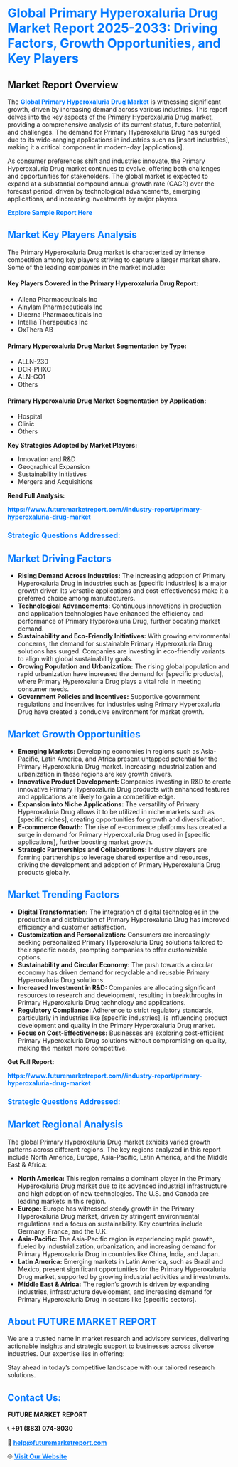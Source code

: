 <h1 style="color: #007BFF;">Global Primary Hyperoxaluria Drug Market Report 2025-2033: Driving Factors, Growth Opportunities, and Key Players</h1>

<section id="overview">
<h2>Market Report Overview</h2>
<p>The <a href="https://www.futuremarketreport.com//industry-report/primary-hyperoxaluria-drug-market" style="color: #007BFF; text-decoration: none;"><strong>Global Primary Hyperoxaluria Drug Market</strong></a> is witnessing significant growth, driven by increasing demand across various industries. This report delves into the key aspects of the Primary Hyperoxaluria Drug market, providing a comprehensive analysis of its current status, future potential, and challenges. The demand for Primary Hyperoxaluria Drug has surged due to its wide-ranging applications in industries such as [insert industries], making it a critical component in modern-day [applications].</p>
<p>As consumer preferences shift and industries innovate, the Primary Hyperoxaluria Drug market continues to evolve, offering both challenges and opportunities for stakeholders. The global market is expected to expand at a substantial compound annual growth rate (CAGR) over the forecast period, driven by technological advancements, emerging applications, and increasing investments by major players.</p>
</section>

<section id="overview">
<p><a href="https://www.futuremarketreport.com//request-sample/reportId=86221" style="color: #007BFF; text-decoration: none;"><strong>Explore Sample Report Here</strong></a></p>
</section>

<section id="key-players">
<h2 style="color: #007BFF;">Market Key Players Analysis</h2>
<p>The Primary Hyperoxaluria Drug market is characterized by intense competition among key players striving to capture a larger market share. Some of the leading companies in the market include:</p>
<h4>Key Players Covered in the Primary Hyperoxaluria Drug Report:</h4>
<ul><li>Allena Pharmaceuticals Inc</li><li>Alnylam Pharmaceuticals Inc</li><li>Dicerna Pharmaceuticals Inc</li><li>Intellia Therapeutics Inc</li><li>OxThera AB</li></ul>
<h4>Primary Hyperoxaluria Drug Market Segmentation by Type:</h4>
<ul><li>ALLN-230</li><li>DCR-PHXC</li><li>ALN-GO1</li><li>Others</li></ul>

<h4>Primary Hyperoxaluria Drug Market Segmentation by Application:</h4>
<ul><li>Hospital</li><li>Clinic</li><li>Others</li></ul>
<p><strong>Key Strategies Adopted by Market Players:</strong></p>
<ul>
<li>Innovation and R&D</li>
<li>Geographical Expansion</li>
<li>Sustainability Initiatives</li>
<li>Mergers and Acquisitions</li>
</ul>
</section>

<section>
<p><strong>Read Full Analysis: </strong></p><a href="https://www.futuremarketreport.com//industry-report/primary-hyperoxaluria-drug-market" style="color: #007BFF; text-decoration: none;"><strong>https://www.futuremarketreport.com//industry-report/primary-hyperoxaluria-drug-market</strong></a>
<h3 style="color: #007BFF;">Strategic Questions Addressed:</h3>
</section>

<section id="driving-factors">
<h2 style="color: #007BFF;">Market Driving Factors</h2>
<ul>
<li><strong>Rising Demand Across Industries:</strong> The increasing adoption of Primary Hyperoxaluria Drug in industries such as [specific industries] is a major growth driver. Its versatile applications and cost-effectiveness make it a preferred choice among manufacturers.</li>
<li><strong>Technological Advancements:</strong> Continuous innovations in production and application technologies have enhanced the efficiency and performance of Primary Hyperoxaluria Drug, further boosting market demand.</li>
<li><strong>Sustainability and Eco-Friendly Initiatives:</strong> With growing environmental concerns, the demand for sustainable Primary Hyperoxaluria Drug solutions has surged. Companies are investing in eco-friendly variants to align with global sustainability goals.</li>
<li><strong>Growing Population and Urbanization:</strong> The rising global population and rapid urbanization have increased the demand for [specific products], where Primary Hyperoxaluria Drug plays a vital role in meeting consumer needs.</li>
<li><strong>Government Policies and Incentives:</strong> Supportive government regulations and incentives for industries using Primary Hyperoxaluria Drug have created a conducive environment for market growth.</li>
</ul>
</section>

<section id="growth-opportunities">
<h2 style="color: #007BFF;">Market Growth Opportunities</h2>
<ul>
<li><strong>Emerging Markets:</strong> Developing economies in regions such as Asia-Pacific, Latin America, and Africa present untapped potential for the Primary Hyperoxaluria Drug market. Increasing industrialization and urbanization in these regions are key growth drivers.</li>
<li><strong>Innovative Product Development:</strong> Companies investing in R&D to create innovative Primary Hyperoxaluria Drug products with enhanced features and applications are likely to gain a competitive edge.</li>
<li><strong>Expansion into Niche Applications:</strong> The versatility of Primary Hyperoxaluria Drug allows it to be utilized in niche markets such as [specific niches], creating opportunities for growth and diversification.</li>
<li><strong>E-commerce Growth:</strong> The rise of e-commerce platforms has created a surge in demand for Primary Hyperoxaluria Drug used in [specific applications], further boosting market growth.</li>
<li><strong>Strategic Partnerships and Collaborations:</strong> Industry players are forming partnerships to leverage shared expertise and resources, driving the development and adoption of Primary Hyperoxaluria Drug products globally.</li>
</ul>
</section>

<section id="trending-factors">
<h2 style="color: #007BFF;">Market Trending Factors</h2>
<ul>
<li><strong>Digital Transformation:</strong> The integration of digital technologies in the production and distribution of Primary Hyperoxaluria Drug has improved efficiency and customer satisfaction.</li>
<li><strong>Customization and Personalization:</strong> Consumers are increasingly seeking personalized Primary Hyperoxaluria Drug solutions tailored to their specific needs, prompting companies to offer customizable options.</li>
<li><strong>Sustainability and Circular Economy:</strong> The push towards a circular economy has driven demand for recyclable and reusable Primary Hyperoxaluria Drug solutions.</li>
<li><strong>Increased Investment in R&D:</strong> Companies are allocating significant resources to research and development, resulting in breakthroughs in Primary Hyperoxaluria Drug technology and applications.</li>
<li><strong>Regulatory Compliance:</strong> Adherence to strict regulatory standards, particularly in industries like [specific industries], is influencing product development and quality in the Primary Hyperoxaluria Drug market.</li>
<li><strong>Focus on Cost-Effectiveness:</strong> Businesses are exploring cost-efficient Primary Hyperoxaluria Drug solutions without compromising on quality, making the market more competitive.</li>
</ul>
</section>

<section>
<p><strong>Get Full Report: </strong></p><a href="https://www.futuremarketreport.com//industry-report/primary-hyperoxaluria-drug-market" style="color: #007BFF; text-decoration: none;"><strong>https://www.futuremarketreport.com//industry-report/primary-hyperoxaluria-drug-market</strong></a>
<h3 style="color: #007BFF;">Strategic Questions Addressed:</h3>
</section>


<section id="regional-analysis">
<h2 style="color: #007BFF;">Market Regional Analysis</h2>
<p>The global Primary Hyperoxaluria Drug market exhibits varied growth patterns across different regions. The key regions analyzed in this report include North America, Europe, Asia-Pacific, Latin America, and the Middle East & Africa:</p>
<ul>
<li><strong>North America:</strong> This region remains a dominant player in the Primary Hyperoxaluria Drug market due to its advanced industrial infrastructure and high adoption of new technologies. The U.S. and Canada are leading markets in this region.</li>
<li><strong>Europe:</strong> Europe has witnessed steady growth in the Primary Hyperoxaluria Drug market, driven by stringent environmental regulations and a focus on sustainability. Key countries include Germany, France, and the U.K.</li>
<li><strong>Asia-Pacific:</strong> The Asia-Pacific region is experiencing rapid growth, fueled by industrialization, urbanization, and increasing demand for Primary Hyperoxaluria Drug in countries like China, India, and Japan.</li>
<li><strong>Latin America:</strong> Emerging markets in Latin America, such as Brazil and Mexico, present significant opportunities for the Primary Hyperoxaluria Drug market, supported by growing industrial activities and investments.</li>
<li><strong>Middle East & Africa:</strong> The region’s growth is driven by expanding industries, infrastructure development, and increasing demand for Primary Hyperoxaluria Drug in sectors like [specific sectors].</li>
</ul>
</section>

<footer>
<h2 style="color: #007BFF;">About FUTURE MARKET REPORT</h2>
<p>We are a trusted name in market research and advisory services, delivering actionable insights and strategic support to businesses across diverse industries. Our expertise lies in offering:</p>

<p>Stay ahead in today’s competitive landscape with our tailored research solutions.</p>

<h2 style="color: #007BFF;">Contact Us:</h2>
<p><strong>FUTURE MARKET REPORT</strong></p>
<p>📞 <strong>+91 (883) 074-8030</strong></p>
<p>📧 <strong><a href="mailto:help@futuremarketreport.com" style="color: #007BFF;">help@futuremarketreport.com</a></strong></p>
<p>🌐 <strong><a href="https://www.futuremarketreport.com/" style="color: #007BFF;">Visit Our Website</a></strong></p>
</footer>